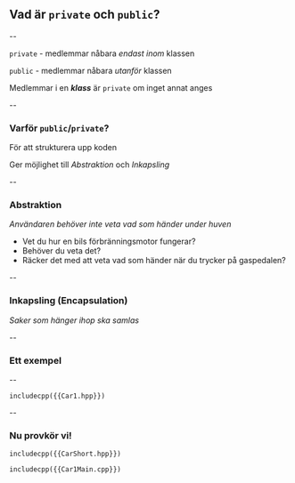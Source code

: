 ## Vad är `private` och `public`?

--

`private` - medlemmar nåbara *endast inom* klassen

`public` - medlemmar nåbara *utanför* klassen
<!-- .element: class="fragment" -->

Medlemmar i en ***klass*** är `private` om inget annat anges
<!-- .element: class="fragment" -->

--

### Varför `public`/`private`?

För att strukturera upp koden
<!-- .element: class="fragment" -->

Ger möjlighet till *Abstraktion* och *Inkapsling*
<!-- .element: class="fragment" -->

--

### Abstraktion

*Användaren behöver inte veta vad som händer under huven*

* Vet du hur en bils förbränningsmotor fungerar?
* Behöver du veta det? 
* Räcker det med att veta vad som händer när du trycker på gaspedalen?

--

### Inkapsling (Encapsulation)

*Saker som hänger ihop ska samlas*

--

### Ett exempel

--

```cpp[|3-4|6-9|11-22]
includecpp({{Car1.hpp}})
```
<!-- .element: class="r-stretch" -->

--

### Nu provkör vi!

```cpp[7-8| 10-12 | 13-14]
includecpp({{CarShort.hpp}})

includecpp({{Car1Main.cpp}})
```